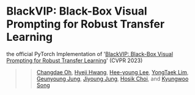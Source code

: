 


# BlackVIP: Black-Box Visual Prompting for Robust Transfer Learning
 the official PyTorch Implementation of '[BlackVIP: Black-Box Visual Prompting for Robust Transfer Learning](https://arxiv.org/abs/2303.14773)' (CVPR 2023) <br/> 
>>[Changdae Oh](https://changdaeoh.github.io/), [Hyeji Hwang](https://github.com/hyezzz), [Hee-young Lee](https://github.com/hy18284), [YongTaek Lim](https://github.com/teang1995), [Geunyoung Jung](https://github.com/gyjung975), [Jiyoung Jung](https://scholar.google.co.kr/citations?user=wc_MQkoAAAAJ&hl=en), [Hosik Choi](https://scholar.google.co.kr/citations?user=0pzb3WAAAAAJ&hl=en), and [Kyungwoo Song](https://scholar.google.com/citations?user=HWxRii4AAAAJ&hl=ko)
